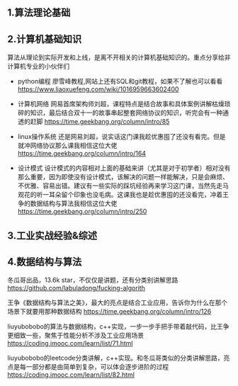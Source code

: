 ## 1.算法理论基础


## 2.计算机基础知识
算法从理论到实际开发和上线，是离不开相关的计算机基础知识的。重点分享给非计算机专业的小伙伴们

- python编程
廖雪峰教程,网站上还有SQL和git教程，如果不了解也可以看看 https://www.liaoxuefeng.com/wiki/1016959663602400

- 计算机网络
网易首席架构师刘超，课程特点是结合故事和具体案例讲解枯燥琐碎的知识，最后结合双十一的故事串起整套网络协议的知识，听完会有一种通透的赶脚 https://time.geekbang.org/column/intro/85

- linux操作系统
还是网易刘超，说实话这门课我趁优惠囤了还没有看完。但是就冲网络协议那么课我相信这位大佬 https://time.geekbang.org/column/intro/164

- 设计模式
设计模式的内容相对上面的基础来讲（尤其是对于初学者）相对没有那么重要，因为即使没有设计模式，该解决的问题一样能解决，只是会麻烦、不优雅、容易出错。建议有一些实际的踩坑经验再来学习这门课，当然先走马观花的听一耳朵留个印象也没毛病。这课我也是趁优惠囤的还没看完，冲着王争的数据结构与算法我相信这位大佬 https://time.geekbang.org/column/intro/250

## 3.工业实战经验&综述


## 4.数据结构与算法
冬瓜哥出品，13.6k star，不仅仅是讲题，还有分类别讲解思路  https://github.com/labuladong/fucking-algorith

王争《数据结构与算法之美》，最大的亮点是结合工业应用，告诉你为什么在那个场景下就要用那种数据结构 https://time.geekbang.org/column/intro/126

liuyubobobo的算法与数据结构，c++实现，一步一步手把手带着敲代码，比王争更细致一些，聚焦于性能分析不涉及工业应用场景 https://coding.imooc.com/learn/list/71.html 

liuyubobobo的leetcode分类讲解，c++实现。和冬瓜哥类似的分类讲解思路，亮点是每一部分都是由简单到复杂，可以体会逐步进阶的过程 https://coding.imooc.com/learn/list/82.html
